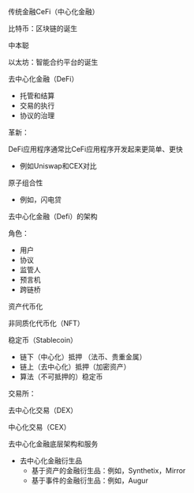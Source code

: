传统金融CeFi（中心化金融）

 

比特币：区块链的诞生

中本聪



以太坊：智能合约平台的诞生



去中心化金融（DeFi）

* 托管和结算
* 交易的执行
* 协议的治理

革新：

DeFi应用程序通常比CeFi应用程序开发起来更简单、更快

* 例如Uniswap和CEX对比

原子组合性

* 例如，闪电贷





去中心化金融（Defi）的架构

角色：

* 用户
* 协议
* 监管人
* 预言机
* 跨链桥





资产代币化

非同质化代币化（NFT）

稳定币（Stablecoin） 

* 链下（中心化）抵押  （法币、贵重金属）
* 链上（去中心化）抵押（加密资产）
* 算法（不可抵押的）稳定币





交易所：

去中心化交易（DEX）

中心化交易（CEX）



去中心化金融底层架构和服务

* 去中心化金融衍生品
  * 基于资产的金融衍生品：例如，Synthetix，Mirror
  * 基于事件的金融衍生品：例如，Augur